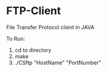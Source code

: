 # FTP-Client
File Transfer Protocol client in JAVA

To Run:
1. cd to directory
2. make
3. ./CSftp "HostName" "PortNumber"
